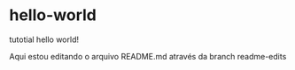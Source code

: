 # hello-world
tutotial hello world!

Aqui estou editando o arquivo README.md através da branch readme-edits
<!-- isso é um comentário -->
